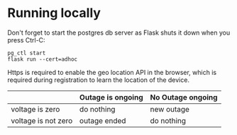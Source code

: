 # Running locally

Don't forget to start the postgres db server as Flask shuts it down when you press Ctrl-C:

```
pg_ctl start
flask run --cert=adhoc
```

Https is required to enable the geo location API in the browser, which is required during registration to learn the location of the device.


|                   |   Outage is ongoing   |    No Outage ongoing
|-------------------|-----------------------|-------------------------
| voltage is zero   |    do nothing         |    new outage
| voltage is not zero |  outage ended       |   do nothing
